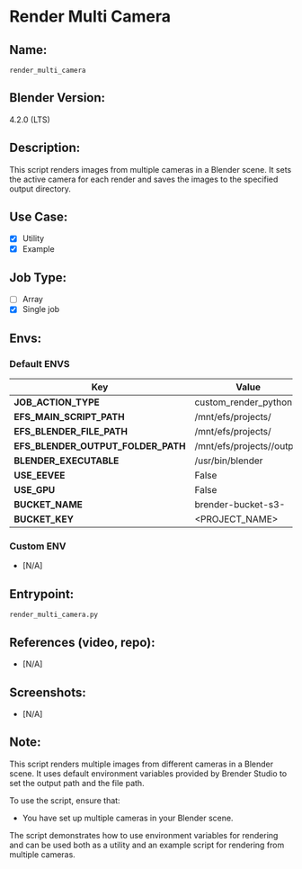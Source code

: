 # Render Multi Camera

## Name:
`render_multi_camera`

## Blender Version:
4.2.0 (LTS)

## Description:
This script renders images from multiple cameras in a Blender scene. It sets the active camera for each render and saves the images to the specified output directory.

## Use Case:
- [x] Utility
- [x] Example

## Job Type:
- [ ] Array
- [x] Single job

## Envs:

### Default ENVS
| **Key**                            | **Value**                 | **Actions** |
| ---------------------------------- | ------------------------- | ----------- |
| **JOB_ACTION_TYPE**                | custom_render_python      | Default     |
| **EFS_MAIN_SCRIPT_PATH**           | /mnt/efs/projects/        | Default     |
| **EFS_BLENDER_FILE_PATH**          | /mnt/efs/projects/        | Default     |
| **EFS_BLENDER_OUTPUT_FOLDER_PATH** | /mnt/efs/projects//output | Default     |
| **BLENDER_EXECUTABLE**             | /usr/bin/blender          | Default     |
| **USE_EEVEE**                      | False                     | Default     |
| **USE_GPU**                        | False                     | Default     |
| **BUCKET_NAME**                    | brender-bucket-s3-<UUID>  | Default     |
| **BUCKET_KEY**                     | <PROJECT_NAME>            | Default     |

### Custom ENV
- [N/A]

## Entrypoint:
`render_multi_camera.py`

## References (video, repo):
- [N/A]

## Screenshots:
- [N/A]

## Note:
This script renders multiple images from different cameras in a Blender scene. It uses default environment variables provided by Brender Studio to set the output path and the file path.

To use the script, ensure that:
- You have set up multiple cameras in your Blender scene.


The script demonstrates how to use environment variables for rendering and can be used both as a utility and an example script for rendering from multiple cameras.
